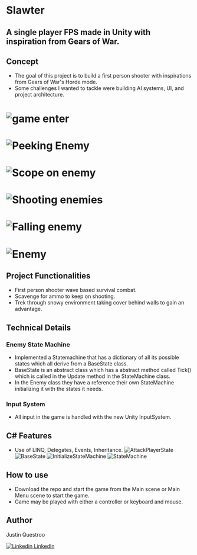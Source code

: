 # Slawter

## A single player FPS made in Unity with inspiration from Gears of War.

## Concept
 - The goal of this project is to build a first person shooter with inspirations from Gears of War's Horde mode.
 - Some challenges I wanted to tackle were building AI systems, UI, and project architecture.
 
![game enter](https://user-images.githubusercontent.com/42195958/92342395-9d5a4480-f075-11ea-893a-5b2a4d12e315.png)
======
![Peeking Enemy](https://user-images.githubusercontent.com/42195958/92343006-6e44d280-f077-11ea-83c7-160badaa4ee3.png)
======
![Scope on enemy](https://user-images.githubusercontent.com/42195958/92343008-6edd6900-f077-11ea-8118-7929952b663f.png)
======
![Shooting enemies](https://user-images.githubusercontent.com/42195958/92343009-700e9600-f077-11ea-84b1-2b9e1fff09d5.png)
======
![Falling enemy](https://user-images.githubusercontent.com/42195958/92343013-70a72c80-f077-11ea-9bad-ab8a8b3bdf9d.png)
======
![Enemy](https://user-images.githubusercontent.com/42195958/92343014-71d85980-f077-11ea-9223-457a93402b34.png)
======
 
## Project Functionalities
 - First person shooter wave based survival combat.
 - Scavenge for ammo to keep on shooting.
 - Trek through snowy environment taking cover behind walls to gain an advantage.

## Technical Details
### Enemy State Machine
 - Implemented a Statemachine that has a dictionary of all its possible states which all derive from a BaseState class.
 - BaseState is an abstract class which has a abstract method called Tick() which is called in the Update method in the StateMachine class.
 - In the Enemy class they have a reference their own StateMachine initializing it with the states it needs. 
 
### Input System
 - All input in the game is handled with the new Unity InputSystem.
 
## C# Features
 - Use of LINQ, Delegates, Events, Inheritance.
![AttackPlayerState](https://user-images.githubusercontent.com/42195958/92345593-cdf2ac00-f07e-11ea-8f1c-0920ad1c2827.png)
![BaseState](https://user-images.githubusercontent.com/42195958/92345598-cfbc6f80-f07e-11ea-9c69-9423c1cfa9d9.png)
![InitializeStateMachine](https://user-images.githubusercontent.com/42195958/92345606-d4812380-f07e-11ea-80b0-4df319912358.png)
![StateMachine](https://user-images.githubusercontent.com/42195958/92345610-d814aa80-f07e-11ea-8079-cf37f69f8c12.png)

## How to use
 - Download the repo and start the game from the Main scene or Main Menu scene to start the game.
 - Game may be played with either a controller or keyboard and mouse.

## Author
Justin Questroo

[![Linkedin](https://i.stack.imgur.com/gVE0j.png) LinkedIn](https://www.linkedin.com/in/justin-questroo-504452173/)
